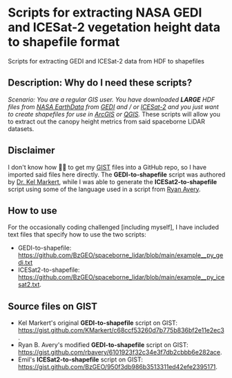 # Scripts for extracting NASA GEDI and ICESat-2 vegetation height data to shapefile format
Scripts for extracting GEDI and ICESat-2 data from HDF to shapefiles

## Description: Why do I need these scripts?
*Scenario: You are a regular GIS user. You have downloaded **LARGE** HDF files from [NASA EarthData](https://search.earthdata.nasa.gov/search) from [GEDI](https://gedi.umd.edu/) and / or [ICESat-2](https://icesat-2.gsfc.nasa.gov/) and you just want to create shapefiles for use in [ArcGIS](https://www.esri.com/en-us/arcgis/products/arcgis-desktop/overview) or [QGIS](https://qgis.org/).* These scripts will allow you to extract out the canopy height metrics from said spaceborne LiDAR datasets.

## Disclaimer
I don't know how 🤷‍♂️ to get my [GIST](https://gist.github.com/BzGEO) files into a GitHub repo, so I have imported said files here directly. The **GEDI-to-shapefile** script was authored by [Dr. Kel Markert](https://github.com/KMarkert), while I was able to generate the **ICESat2-to-shapefile** script using some of the language used in a script from [Ryan Avery](https://github.com/rbavery).

## How to use
For the occasionally coding challenged [including myself], I have included text files that specify how to use the two scripts:

* GEDI-to-shapefile: https://github.com/BzGEO/spaceborne_lidar/blob/main/example__py_gedi.txt
* ICESat2-to-shapefile: https://github.com/BzGEO/spaceborne_lidar/blob/main/example__py_icesat2.txt.

## Source files on GIST
* Kel Markert's original **GEDI-to-shapefile** script on GIST: https://gist.github.com/KMarkert/c68ccf53260d7b775b836bf2e11e2ec3.
* Ryan B. Avery's modified **GEDI-to-shapefile** script on GIST: https://gist.github.com/rbavery/6101923f32c34e3f7db2cbbb6e282ace.
* Emil's **ICESat2-to-shapefile** script on GIST: https://gist.github.com/BzGEO/950f3db986b3513311ed42efe2395171.
